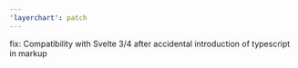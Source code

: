 ```yaml
---
'layerchart': patch
---
```


fix: Compatibility with Svelte 3/4 after accidental introduction of typescript in markup
